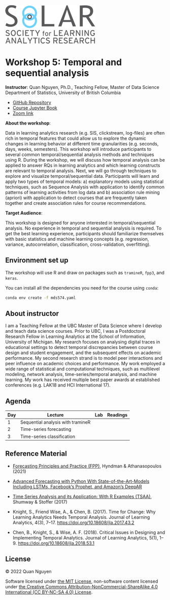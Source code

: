 ![](img/solar_logo.png)

# Workshop 5: Temporal and sequential analysis  

**Instructor**: Quan Nguyen, Ph.D., Teaching Fellow, Master of Data Science  
Department of Statistics, University of British Columbia

- [GitHub Repository](https://google.com)
- [Course Jupyter Book](https://google.com)
- [Zoom link](https://google.com)

**About the workshop**:

Data in learning analytics research (e.g. SIS, clickstream, log-files) are often rich in temporal features that could allow us to explore the dynamic changes in learning behavior at different time granularities (e.g. seconds, days, weeks, semesters). This workshop will introduce participants to several common temporal/sequential analysis methods and techniques using R. During the workshop, we will discuss how temporal analysis can be applied to answer RQs in learning analytics and which learning constructs are relevant to temporal analysis. Next, we will go through techniques to explore and visualize temporal/sequential data. Participants will learn and apply two types of temporal models: a) explanatory models using statistical techniques, such as Sequence Analysis with application to identify common patterns of learning activities from log data and b) association rule mining (apriori) with application to detect courses that are frequently taken together and create association rules for course recommendations.   


**Target Audience**:

This workshop is designed for anyone interested in temporal/sequential analysis. No experience in temporal and sequential analysis is required. To get the best learning experience, participants should familiarize themselves with basic statistics and machine learning concepts (e.g. regression, variance, autocorrelation, classification, cross-validation, overfitting).  


## Environment set up 
The workshop will use R and draw on packages such as `tramineR`, `fpp3`, and `keras`. 

You can install all the dependencies you need for the course using `conda`:

```sh
conda env create -f mds574.yaml
```

## About instructor
I am a Teaching Fellow at the UBC Master of Data Science where I develop and teach data science courses. Prior to UBC, I was a Postdoctoral Research Fellow in Learning Analytics at the School of Information, University of Michigan. My research focuses on analysing digital traces in educational settings to detect temporal discrepancies between course design and student engagement, and the subsequent effects on academic performance. My second research strand is to model peer interactions and peer influence on academic choices and performance. My work employed a wide range of statistical and computational techniques, such as multilevel modeling, network analysis, time-series/temporal analysis, and machine learning. My work has received multiple best paper awards at established conferences (e.g. LAK18 and HCI International 17). 

## Agenda

| Day | Lecture                           | Lab | Readings |
|-----|-----------------------------------|-----|----------|
| 1   | Sequential analysis with tramineR |     |          |
| 2   | Time-series forecasting           |     |          |
| 3   | Time-series classification        |     |          |


## Reference Material
* [Forecasting Principles and Practice (FPP)](https://otexts.com/fpp3/), Hyndman & Athanasopoulos (2021)

* [Advanced Forecasting with Python With State-of-the-Art-Models Including LSTMs, Facebook’s Prophet, and Amazon’s DeepAR](https://link.springer.com/book/10.1007/978-1-4842-7150-6)

* [Time Series Analysis and its Application: With R Examples (TSAA)](https://www.stat.pitt.edu/stoffer/tsa4/), Shumway & Stoffer (2017)

* Knight, S., Friend Wise, A., & Chen, B. (2017). Time for Change: Why Learning Analytics Needs Temporal Analysis. Journal of Learning Analytics, 4(3), 7–17.
https://doi.org/10.18608/jla.2017.43.2

* Chen, B., Knight, S., & Wise, A. F. (2018). Critical Issues in Designing and Implementing Temporal Analytics. Journal of Learning Analytics, 5(1), 1–9. https://doi.org/10.18608/jla.2018.53.1

## License
© 2022 Quan Nguyen

Software licensed under [the MIT License](https://spdx.org/licenses/MIT.html), non-software content licensed under [the Creative Commons Attribution-NonCommercial-ShareAlike 4.0 International (CC BY-NC-SA 4.0) License](https://creativecommons.org/licenses/by-nc-sa/4.0/).
